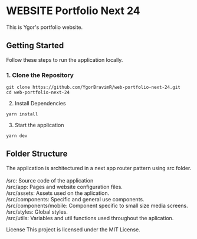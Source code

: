 # WEBSITE Portfolio Next 24

This is Ygor's portfolio website.

## Getting Started

Follow these steps to run the application locally.

### 1. Clone the Repository

```
git clone https://github.com/YgorBravimR/web-portfolio-next-24.git
cd web-portfolio-next-24
```

2. Install Dependencies

```
yarn install
```

3. Start the application
```
yarn dev
```


## Folder Structure
The application is architectured in a next app router pattern using src folder.
 <br/> <br/>
/src: Source code of the application <br/>
/src/app: Pages and website configuration files. <br/>
/src/assets: Assets used on the aplication. <br/>
/src/components: Specific and general use components. <br/>
/src/components/mobile: Component specific to small size media screens.<br/>
/src/styles: Global styles. <br/>
/src/utils: Variables and util functions used throughout the aplication. <br/>

License
This project is licensed under the MIT License.
